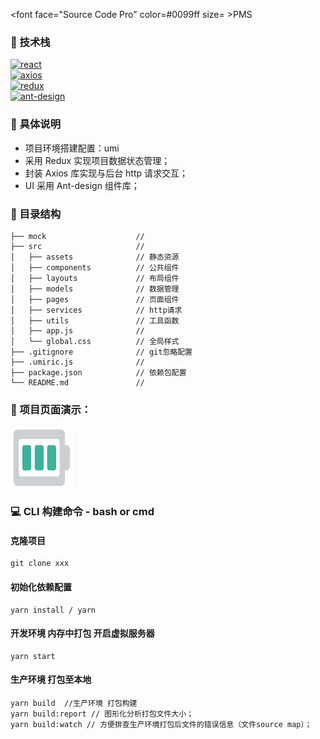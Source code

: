 <font face="Source Code Pro" color=#0099ff size= >PMS</font>

### 🚀 技术栈   
[![react](https://img.shields.io/badge/react-16.12.0-green)]()  
[![axios](https://img.shields.io/badge/axios-0.19.0-green)]()  
[![redux](https://img.shields.io/badge/redux-4.0.4-green)]()   
[![ant-design](https://img.shields.io/badge/ant--design-3.26.6-green.svg)]() 

### 📖 具体说明
- 项目环境搭建配置：umi
- 采用 Redux 实现项目数据状态管理；
- 封装 Axios 库实现与后台 http 请求交互；
- UI 采用 Ant-design 组件库；

### 🌲 目录结构

```
├── mock                    // 
├── src                     // 
│   ├── assets              // 静态资源
│   ├── components          // 公共组件
│   ├── layouts             // 布局组件
│   ├── models              // 数据管理
│   ├── pages               // 页面组件
│   ├── services            // http请求
│   ├── utils               // 工具函数
│   ├── app.js              // 
│   └── global.css          // 全局样式
├── .gitignore              // git忽略配置
├── .umiric.js              // 
├── package.json            // 依赖包配置
└── README.md               //
```

### 🌈 项目页面演示：
<img src="/src/assets/lc.png" width = "100" height = "100" alt="演示png/gif" align=center />

### 💻 CLI 构建命令 - bash or cmd
#### 克隆项目
```
git clone xxx
```
#### 初始化依赖配置
```
yarn install / yarn
```
#### 开发环境 内存中打包 开启虚拟服务器
```
yarn start
```
#### 生产环境 打包至本地
```
yarn build  //生产环境 打包构建
yarn build:report // 图形化分析打包文件大小；
yarn build:watch // 方便排查生产环境打包后文件的错误信息（文件source map）；
```